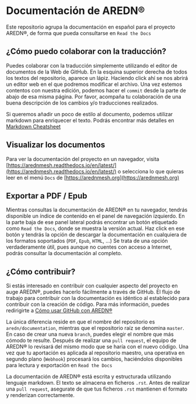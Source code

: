 # Documentación de AREDN®
Este repositorio agrupa la documentación en español para el proyecto AREDN®, de forma que pueda consultarse en `Read the Docs`


## ¿Cómo puedo colaborar con la traducción?
Puedes colaborar con la traducción simplemente utilizando el editor de documentos de la Web de GitHub. En la esquina superior derecha de todos los textos del repositorio, aparece un lápiz. Haciendo click ahí se nos abrirá un editor web en el que podremos modificar el archivo.
Una vez estemos contentos con nuestra edición, podemos hacer el `commit` desde la parte de abajo de esa misma página. Por favor, acompaña tu colaboración de una buena descripción de los cambios y/o traducciones realizados. 

Si queremos añadir un poco de estilo al documento, podemos utilizar markdown para enriquecer el texto. Podrás encontrar más detalles en [Markdown Cheatsheet](https://github.com/adam-p/markdown-here/wiki/Markdown-Cheatsheet)


## Visualizar los documentos
Para ver la documentación del proyecto en un navegador, visita [https://arednmesh.readthedocs.io/en/latest/](https://arednmesh.readthedocs.io/en/latest/) o selecciona lo que quieras leer en el menú `Docs` de [https://arednmesh.org](https://arednmesh.org)


## Exportar a PDF / Epub
Mientras consultas la documentación de AREDN® en tu navegador, tendrás disponible un índice de contenido en el panel de navegación izquierdo. En la parte baja de ese panel lateral podrás encontrar un botón etiquetado como `Read the Docs`, donde se muestra la versión actual. Haz click en ese botón y tendrás la opción de descargar la documentación en cualquiera de los formatos soportados (`PDF`, `Epub`, `HTML`, ...) 
Se trata de una opción verdaderamente útil, pues aunque no cuentes con acceso a Internet, podrás consultar la documentación al completo. 


## ¿Cómo contribuir? 
Si estás interesado en contribuir con cualquier aspecto del proyecto en auge AREDN®, puedes hacerlo fácilmente a través de GitHub. El flujo de trabajo para contribuir con la documentación es idéntico al establecido para contribuir con la creación de código. Para más información, puedes redirigirte a [Cómo usar GitHub con AREDN®](https://github.com/aredn/documentation_es/blob/master/C%C3%B3mo%20usar%20GitHub%20con%20AREDN.md)

La única diferencia reside en que el nombre del repositorio es `aredn/documentation`, mientras que el repositorio raíz se denomina `master`. En caso de crear una nueva `branch`, puedes elegir el nombre que más cómodo te resulte. Después de realizar una `pull request`, el equipo de AREDN® lo revisará del mismo modo que se haría con el nuevo código. Una vez que tu aportación es aplicada al repositorio maestro, una operativa en segundo plano (`Webhook`) procesará los cambios, haciéndolos disponibles para lectura y exportación en `Read the Docs`

La documentación de AREDN® está escrita y estructurada utilizando lenguaje markdown. El texto se almacena en ficheros `.rst`. Antes de realizar una `pull request`, asegurate de que tus ficheros `.rst` mantienen el formato y renderizan correctamente.
